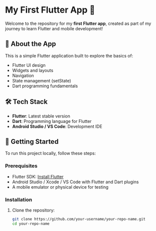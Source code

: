 # My First Flutter App 🚀

Welcome to the repository for my **first Flutter app**, created as part of my journey to learn Flutter and mobile development!

## 📱 About the App

This is a simple Flutter application built to explore the basics of:

- Flutter UI design
- Widgets and layouts
- Navigation
- State management (setState)
- Dart programming fundamentals

## 🛠 Tech Stack

- **Flutter**: Latest stable version
- **Dart**: Programming language for Flutter
- **Android Studio / VS Code**: Development IDE

## 🚀 Getting Started

To run this project locally, follow these steps:

### Prerequisites

- Flutter SDK: [Install Flutter](https://docs.flutter.dev/get-started/install)
- Android Studio / Xcode / VS Code with Flutter and Dart plugins
- A mobile emulator or physical device for testing

### Installation

1. Clone the repository:
   ```bash
   git clone https://github.com/your-username/your-repo-name.git
   cd your-repo-name

